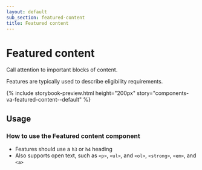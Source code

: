 ```yaml
---
layout: default
sub_section: featured-content
title: Featured content
---
```


# Featured content

<p class="va-introtext">Call attention to important blocks of content.</p>

Features are typically used to describe eligibility requirements.

{% include storybook-preview.html height="200px" story="components-va-featured-content--default" %}

## Usage

### How to use the Featured content component 

* Features should use a `h3` or `h4` heading
* Also supports open text, such as `<p>`, `<ul>`, and `<ol>`, `<strong>`, `<em>`, and `<a>`
